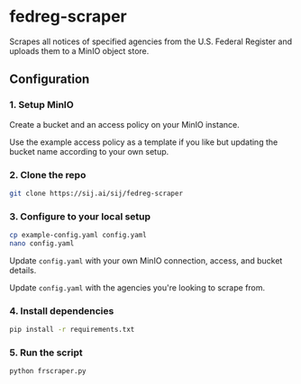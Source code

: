 # fedreg-scraper

Scrapes all notices of specified agencies from the U.S. Federal Register and uploads them to a MinIO object store.

## Configuration

### 1. Setup MinIO

Create a bucket and an access policy on your MinIO instance. 

Use the example access policy as a template if you like but updating the bucket name according to your own setup.

### 2. Clone the repo

```bash
git clone https://sij.ai/sij/fedreg-scraper
```

### 3. Configure to your local setup

```bash
cp example-config.yaml config.yaml
nano config.yaml
```

Update `config.yaml` with your own MinIO connection, access, and bucket details.

Update `config.yaml` with the agencies you're looking to scrape from.

### 4. Install dependencies

```bash
pip install -r requirements.txt
```

### 5. Run the script

```bash
python frscraper.py
```